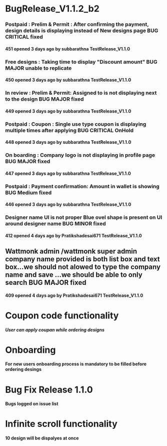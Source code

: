 # BugRelease_V1.1.2_b2

### Postpaid : Prelim & Permit : After confirming the payment, design details is displaying instead of New designs page BUG CRITICAL fixed
####  451 opened 3 days ago by subbarathna  TestRelease_V1.1.0

 

### Free designs : Taking time to display "Discount amount" BUG MAJOR unable to replicate
#### 450 opened 3 days ago by subbarathna  TestRelease_V1.1.0


### In review : Prelim & Permit: Assigned to is not displaying next to the design BUG MAJOR fixed
#### 449 opened 3 days ago by subbarathna  TestRelease_V1.1.0


### Postpaid : Coupon : Single use type coupon is displaying multiple times after applying BUG CRITICAL OnHold
#### 448 opened 3 days ago by subbarathna  TestRelease_V1.1.0


### On boarding : Company logo is not displaying in profile page BUG MAJOR fixed
#### 447 opened 3 days ago by subbarathna  TestRelease_V1.1.0


### Postpaid : Payment confirmation: Amount in wallet is showing BUG Medium fixed
#### 446 opened 3 days ago by subbarathna  TestRelease_V1.1.0

### Designer name UI is not proper Blue ovel shape is present on UI around designer name BUG MINOR fixed
#### 412 opened 4 days ago by Pratikshadesai671  TestRelease_V1.1.0

## Wattmonk admin /wattmonk super admin company name provided is both list box and text box...we should not alowed to type the company name and save ...we should be able to only search BUG MAJOR fixed
#### 409 opened 4 days ago by Pratikshadesai671  TestRelease_V1.1.0

# Coupon code functionality
##### User can apply coupan while ordering designs

# Onboarding
#### For new users onboarding process is mandatory to be filled before ordering desings


# Bug Fix Release 1.1.0

#### Bugs logged on issue list

# Infinite scroll functionality
#### 10 design will be dispalyes at once


